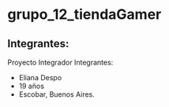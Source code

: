 # grupo_12_tiendaGamer
## Integrantes:
Proyecto Integrador
Integrantes: 
- Eliana Despo
- 19 años
- Escobar, Buenos Aires.
